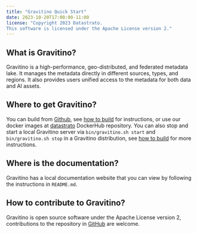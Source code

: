 ```yaml
---
title: "Gravitino Quick Start"
date: 2023-10-20T17:00:00-11:00
license: "Copyright 2023 Datastrato.
This software is licensed under the Apache License version 2."
---
```


## What is Gravitino?

Gravitino is a high-performance, geo-distributed, and federated metadata lake. It manages the metadata directly in different sources, types, and regions. It also provides users unified access to the metadata for both data and AI assets.

## Where to get Gravitino?

You can build from [Github](https://github.com/datastrato/gravitino), see [how to build](/docs/how-to-build) for instructions, or use our docker images at [datastrato](https://hub.docker.com/u/datastrato) DockerHub repository. You can also stop and start a local Gravitino server via ``bin/gravitino.sh start`` and ``bin/gravitino.sh stop`` in a Gravitino distribution, see [how to build](/docs/how-to-build) for more instructions.

## Where is the documentation?

Gravitino has a local documentation website that you can view by following the instructions in ``README.md``.

## How to contribute to Gravitino?

Gravitino is open source software under the Apache License version 2, contributions to the repository in [GitHub](https://github.com/datastrato/gravitino) are welcome.
